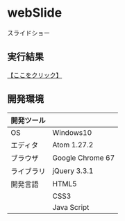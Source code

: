 # webSlide
スライドショー

## 実行結果
[【ここをクリック】](https://xekid78.github.io/webSlide/)

## 開発環境
| 開発ツール |  |
|:-|:-|
| OS | Windows10 |
| エディタ | Atom 1.27.2 |
| ブラウザ | Google Chrome 67 |
| ライブラリ | jQuery 3.3.1 |
| 開発言語 | HTML5 |
| | CSS3 |
| | Java Script |
